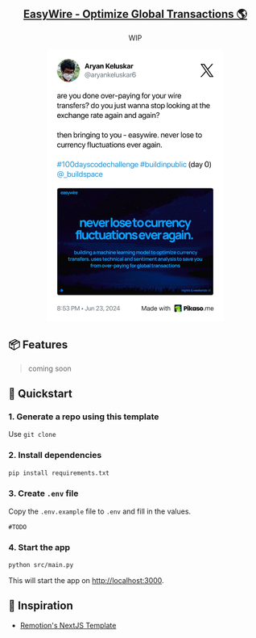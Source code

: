 <p align="center">
  <a href="https://github.com/edcomposer">
    <h2 align="center">EasyWire - Optimize Global Transactions 🌎</h2>
  </a>
</p>

<p align="center">WIP</p>

<p align="center">
  <img style=" width: 350px" src="https://raw.githubusercontent.com/aryankeluskar/easywire/master/easywire-tw.jpeg" alt="Tweet for EasyWire">
</p>


## 📦 Features

> coming soon

## 🚀 Quickstart

### 1. Generate a repo using this template

Use `git clone`

### 2. Install dependencies

```bash
pip install requirements.txt
```

### 3. Create `.env` file

Copy the `.env.example` file to `.env` and fill in the values.

```config
#TODO
```



### 4. Start the app

```bash
python src/main.py
```

This will start the app on [http://localhost:3000](http://localhost:3000).


## 🌄 Inspiration
- [Remotion's NextJS Template](https://github.com/remotion-dev/template-next/)
